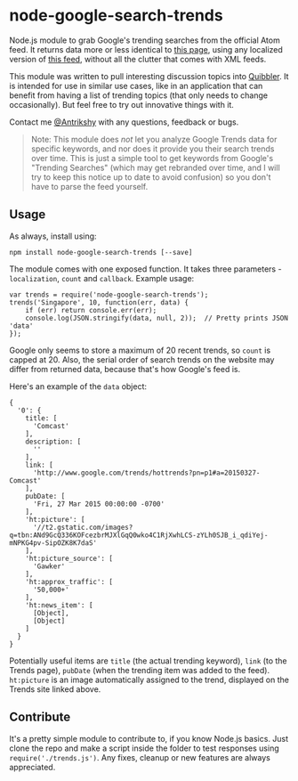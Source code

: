 node-google-search-trends
=========================

Node.js module to grab Google's trending searches from the official Atom feed. It returns data more or less identical to [this page](http://www.google.com/trends/hottrends), using any localized version of [this feed](www.google.com/trends/hottrends/atom/feed?pn=p1), without all the clutter that comes with XML feeds.

This module was written to pull interesting discussion topics into [Quibbler](http://quibbler.co). It is intended for use in similar use cases, like in an application that can benefit from having a list of trending topics (that only needs to change occasionally). But feel free to try out innovative things with it.

Contact me [@Antrikshy](http://twitter.com/Antrikshy) with any questions, feedback or bugs.

>Note: This module does *not* let you analyze Google Trends data for specific keywords, and nor does it provide you their search trends over time. This is just a simple tool to get keywords from Google's "Trending Searches" (which may get rebranded over time, and I will try to keep this notice up to date to avoid confusion) so you don't have to parse the feed yourself.

Usage
-----

As always, install using:

    npm install node-google-search-trends [--save]

The module comes with one exposed function. It takes three parameters - `localization`, `count` and `callback`. Example usage:

    var trends = require('node-google-search-trends');
    trends('Singapore', 10, function(err, data) {
        if (err) return console.err(err);
        console.log(JSON.stringify(data, null, 2));  // Pretty prints JSON 'data'
    });

Google only seems to store a maximum of 20 recent trends, so `count` is capped at 20. Also, the serial order of search trends on the website may differ from returned data, because that's how Google's feed is.

Here's an example of the `data` object:

    {
      '0': {
        title: [
          'Comcast'
        ],
        description: [
          ''
        ],
        link: [
          'http://www.google.com/trends/hottrends?pn=p1#a=20150327-Comcast'
        ],
        pubDate: [
          'Fri, 27 Mar 2015 00:00:00 -0700'
        ],
        'ht:picture': [
          '//t2.gstatic.com/images?q=tbn:ANd9GcQ336KOFcezbrMJXlGqQ0wko4C1RjXwhLCS-zYLh0SJB_i_qdiYej-mNPKG4pv-SipOZK8K7daS'
        ],
        'ht:picture_source': [
          'Gawker'
        ],
        'ht:approx_traffic': [
          '50,000+'
        ],
        'ht:news_item': [
          [Object],
          [Object]
        ]
      }
    }

Potentially useful items are `title` (the actual trending keyword), `link` (to the Trends page), `pubDate` (when the trending item was added to the feed). `ht:picture` is an image automatically assigned to the trend, displayed on the Trends site linked above. 

Contribute
----------

It's a pretty simple module to contribute to, if you know Node.js basics. Just clone the repo and make a script inside the folder to test responses using `require('./trends.js')`. Any fixes, cleanup or new features are always appreciated.
